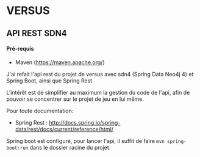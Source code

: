 # VERSUS

## API REST SDN4
#### Pré-requis
- Maven (https://maven.apache.org/)

J'ai refait l'api rest du projet de versus avec sdn4 (Spring Data Neo4j 4) et Spring Boot, ainsi que Spring Rest

L'intérêt est de simplifier au maximum la gestion du code de l'api, afin de pouvoir se concentrer sur le projet de jeu en lui même.

Pour toute documentation:

- Spring Rest : http://docs.spring.io/spring-data/rest/docs/current/reference/html/

Spring boot est configuré, pour lancer l'api, il suffit de faire `mvn spring-boot:run` dans le dossier racine du projet.